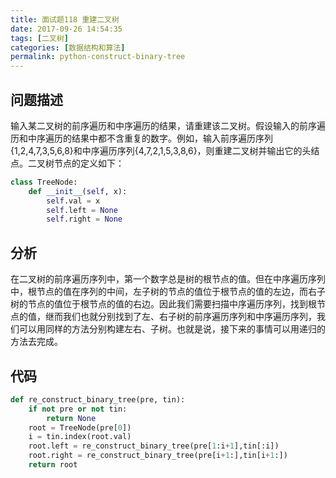 ```yaml
---
title: 面试题118 重建二叉树
date: 2017-09-26 14:54:35
tags: [二叉树]
categories: [数据结构和算法]
permalink: python-construct-binary-tree
---
```

## 问题描述 ##
输入某二叉树的前序遍历和中序遍历的结果，请重建该二叉树。假设输入的前序遍历和中序遍历的结果中都不含重复的数字。例如，输入前序遍历序列{1,2,4,7,3,5,6,8}和中序遍历序列{4,7,2,1,5,3,8,6}，则重建二叉树并输出它的头结点。二叉树节点的定义如下：
```python
class TreeNode:
    def __init__(self, x):
        self.val = x
        self.left = None
        self.right = None
```
<!-- more -->
## 分析 ##
在二叉树的前序遍历序列中，第一个数字总是树的根节点的值。但在中序遍历序列中，根节点的值在序列的中间，左子树的节点的值位于根节点的值的左边，而右子树的节点的值位于根节点的值的右边。因此我们需要扫描中序遍历序列，找到根节点的值，继而我们也就分别找到了左、右子树的前序遍历序列和中序遍历序列，我们可以用同样的方法分别构建左右、子树。也就是说，接下来的事情可以用递归的方法去完成。
## 代码 ##
```python
def re_construct_binary_tree(pre, tin):
    if not pre or not tin:
        return None
    root = TreeNode(pre[0])
    i = tin.index(root.val)
    root.left = re_construct_binary_tree(pre[1:i+1],tin[:i])
    root.right = re_construct_binary_tree(pre[i+1:],tin[i+1:])
    return root
```